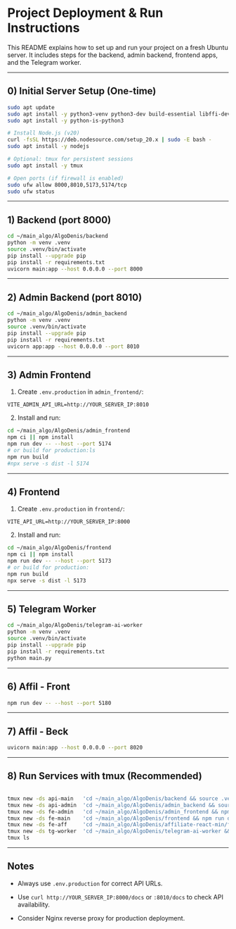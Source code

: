 # Project Deployment & Run Instructions

This README explains how to set up and run your project on a fresh Ubuntu server.
It includes steps for the backend, admin backend, frontend apps, and the Telegram worker.

---

## 0) Initial Server Setup (One-time)

```bash
sudo apt update
sudo apt install -y python3-venv python3-dev build-essential libffi-dev libssl-dev
sudo apt install -y python-is-python3

# Install Node.js (v20)
curl -fsSL https://deb.nodesource.com/setup_20.x | sudo -E bash -
sudo apt install -y nodejs

# Optional: tmux for persistent sessions
sudo apt install -y tmux

# Open ports (if firewall is enabled)
sudo ufw allow 8000,8010,5173,5174/tcp
sudo ufw status
```

---

## 1) Backend (port 8000)

```bash
cd ~/main_algo/AlgoDenis/backend
python -m venv .venv
source .venv/bin/activate
pip install --upgrade pip
pip install -r requirements.txt
uvicorn main:app --host 0.0.0.0 --port 8000
```

---

## 2) Admin Backend (port 8010)

```bash
cd ~/main_algo/AlgoDenis/admin_backend
python -m venv .venv
source .venv/bin/activate
pip install --upgrade pip
pip install -r requirements.txt
uvicorn app:app --host 0.0.0.0 --port 8010
```

---

## 3) Admin Frontend

1. Create `.env.production` in `admin_frontend/`:

```
VITE_ADMIN_API_URL=http://YOUR_SERVER_IP:8010
```

2. Install and run:

```bash
cd ~/main_algo/AlgoDenis/admin_frontend
npm ci || npm install
npm run dev -- --host --port 5174
# or build for production:ls
npm run build
#npx serve -s dist -l 5174
```

---

## 4) Frontend

1. Create `.env.production` in `frontend/`:

```
VITE_API_URL=http://YOUR_SERVER_IP:8000
```

2. Install and run:

```bash
cd ~/main_algo/AlgoDenis/frontend
npm ci || npm install
npm run dev -- --host --port 5173
# or build for production:
npm run build
npx serve -s dist -l 5173
```

---

## 5) Telegram Worker

```bash
cd ~/main_algo/AlgoDenis/telegram-ai-worker
python -m venv .venv
source .venv/bin/activate
pip install --upgrade pip
pip install -r requirements.txt
python main.py
```

---

## 6) Affil - Front

```bash
npm run dev -- --host --port 5180
```

---

## 7) Affil - Beck

```bash
uvicorn main:app --host 0.0.0.0 --port 8020
```

---

## 8) Run Services with tmux (Recommended)

```bash

tmux new -ds api-main   'cd ~/main_algo/AlgoDenis/backend && source .venv/bin/activate && uvicorn main:app --host 0.0.0.0 --port 8000'
tmux new -ds api-admin  'cd ~/main_algo/AlgoDenis/admin_backend && source .venv/bin/activate && uvicorn app:app --host 0.0.0.0 --port 8010'
tmux new -ds fe-admin   'cd ~/main_algo/AlgoDenis/admin_frontend && npm run dev -- --host --port 5174'
tmux new -ds fe-main    'cd ~/main_algo/AlgoDenis/frontend && npm run dev -- --host --port 5173'
tmux new -ds fe-aff     'cd ~/main_algo/AlgoDenis/affiliate-react-min/frontend && npm run dev -- --host --port 5180'
tmux new -ds tg-worker  'cd ~/main_algo/AlgoDenis/telegram-ai-worker && source .venv/bin/activate && python main.py'
tmux ls

```

---

## Notes

- Always use `.env.production` for correct API URLs.

- Use `curl http://YOUR_SERVER_IP:8000/docs` or `:8010/docs` to check API availability.

- Consider Nginx reverse proxy for production deployment.
